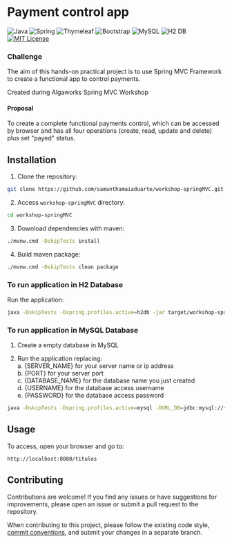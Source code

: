 
# Payment control app

![Java](https://img.shields.io/badge/java-%23ED8B00.svg?style=flat&logo=openjdk&logoColor=white)
![Spring](https://img.shields.io/badge/spring-6DB33F?style=flat&logo=spring&logoColor=white) 
![Thymeleaf](https://img.shields.io/badge/thymeleaf-005F0F?style=flat&logo=thymeleaf&logoColor=white)
![Bootstrap](https://img.shields.io/badge/-boostrap-7952B3?style=flat&logo=bootstrap&logoColor=white)
![MySQL](https://img.shields.io/badge/MySQL-4479A1?style=flat&logo=mysql&logoColor=white)
![H2 DB](https://img.shields.io/badge/H2Database-4479A1?style=flat&logo=openjdk&logoColor=white)
[![MIT License](https://img.shields.io/badge/License-MIT-green.svg)](./LICENSE)

### Challenge
The aim of this hands-on practical project is to use Spring MVC Framework to create a functional app to control payments.

Created during Algaworks Spring MVC Workshop

#### Proposal
To create a complete functional payments control, which can be accessed by browser and has all four operations (create, read, update and delete) plus set "payed" status.

## Installation

1. Clone the repository:
```bash
git clone https://github.com/samanthamaiaduarte/workshop-springMVC.git
```
2. Access ```workshop-springMVC``` directory:
```bash
cd workshop-springMVC
```
3. Download dependencies with maven:
```bash
./mvnw.cmd -DskipTests install
```
4. Build maven package:
```bash
./mvnw.cmd -DskipTests clean package
```
### To run application in H2 Database

Run the application:
```bash
java -DskipTests -Dspring.profiles.active=h2db -jar target/workshop-springMVC-0.0.1-SNAPSHOT.jar
```

### To run application in MySQL Database

1. Create a empty database in MySQL

2. Run the application replacing:<br/>
a. {SERVER_NAME} for your server name or ip address <br/>
b. {PORT} for your server port <br/>
c. {DATABASE_NAME} for the database name you just created<br/>
d. {USERNAME} for the database access username<br/>
e. {PASSWORD} for the database access password

```bash
java -DskipTests -Dspring.profiles.active=mysql -DURL_DB=jdbc:mysql://{SERVER_NAME}:{PORT}/{DATABASE_NAME} -DUSER_DB={USERNAME} -DPASS_DB={PASSWORD} -jar target/workshop-springMVC-0.0.1-SNAPSHOT.jar
```

## Usage

To access, open your browser and go to:
```
http://localhost:8080/titulos
```

## Contributing

Contributions are welcome! If you find any issues or have suggestions for improvements, please open an issue or submit a pull request to the repository.

When contributing to this project, please follow the existing code style, [commit conventions](https://www.conventionalcommits.org/en/v1.0.0/), and submit your changes in a separate branch.
